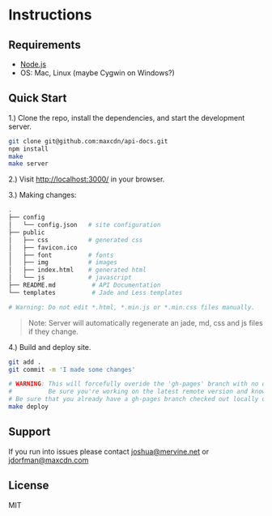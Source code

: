 # Instructions

## Requirements

* [Node.js](http://nodejs.org)
* OS: Mac, Linux (maybe Cygwin on Windows?)

## Quick Start

1.) Clone the repo, install the dependencies, and start the development server.

```bash
git clone git@github.com:maxcdn/api-docs.git
npm install
make
make server
```
2.) Visit <http://localhost:3000/> in your browser.

3.) Making changes:

```bash
.
├── config
│   └── config.json   # site configuration
├── public
│   ├── css           # generated css
│   ├── favicon.ico
│   ├── font          # fonts
│   ├── img           # images
│   ├── index.html    # generated html
│   └── js            # javascript
├── README.md          # API Documentation
└── templates          # Jade and Less templates

# Warning: Do not edit *.html, *.min.js or *.min.css files manually.
```

> Note: Server will automatically regenerate an jade, md, css and js files if they change.

4.) Build and deploy site.

```bash
git add .
git commit -m 'I made some changes'

# WARNING: This will forcefully overide the 'gh-pages' branch with no quarter or mercy.
#          Be sure you're working on the latest remote version and know what you're doing.
# Be sure that you already have a gh-pages branch checked out locally or this will FUCK the MAKE system
make deploy
```

## Support

If you run into issues please contact <joshua@mervine.net> or <jdorfman@maxcdn.com>

## License

MIT
